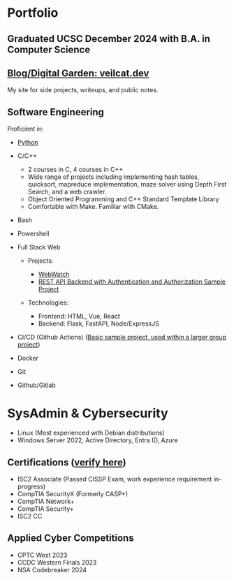# Portfolio

## Graduated UCSC December 2024 with B.A. in Computer Science

## [Blog/Digital Garden: veilcat.dev](https://veilcat.dev)
My site for side projects, writeups, and public notes.

## Software Engineering
Proficient in:

- [Python](https://github.com/Cam-Can-Do?tab=repositories&q=&type=&language=python&sort=)
- C/C++
    - 2 courses in C, 4 courses in C++
    - Wide range of projects including implementing hash tables, quicksort, mapreduce implementation, maze solver using Depth First Search, and a web crawler.
    - Object Oriented Programming and C++ Standard Template Library
    - Comfortable with Make. Familiar with CMake.
- Bash
- Powershell

- Full Stack Web
    - Projects:
        - [WebWatch](https://github.com/Fa24-CSE115A-CaaS/WebWatch)
        - [REST API Backend with Authentication and Authorization Sample Project](https://github.com/Cam-Can-Do/REST-API-with-session-authorization)

    - Technologies:
        - Frontend: HTML, Vue, React
        - Backend: Flask, FastAPI, Node/ExpressJS

- CI/CD (Github Actions) ([Basic sample project, used within a larger group project](https://github.com/Cam-Can-Do/auto-release-workflow))
- Docker

- Git
- Github/Gitlab


# SysAdmin & Cybersecurity

- Linux (Most experienced with Debian distributions)
- Windows Server 2022, Active Directory, Entra ID, Azure

## Certifications ([verify here](https://www.credly.com/users/cameron-candau))
- ISC2 Associate (Passed CISSP Exam, work experience requirement in-progress)
- CompTIA SecurityX (Formerly CASP+)
- CompTIA Network+
- CompTIA Security+
- ISC2 CC

## Applied Cyber Competitions
- CPTC West 2023
- CCDC Western Finals 2023
- NSA Codebreaker 2024
